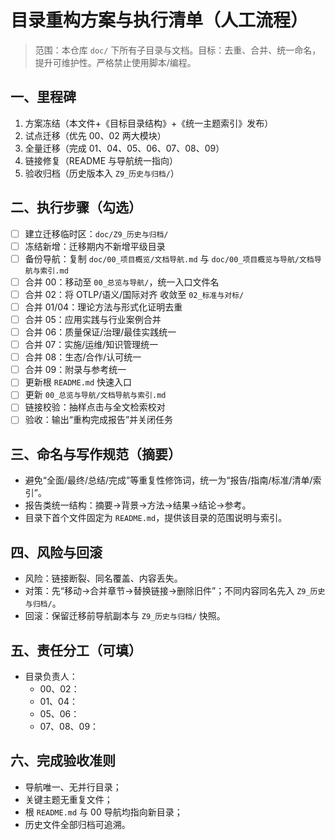 # 目录重构方案与执行清单（人工流程）

> 范围：本仓库 `doc/` 下所有子目录与文档。目标：去重、合并、统一命名，提升可维护性。严格禁止使用脚本/编程。

## 一、里程碑

1) 方案冻结（本文件+《目标目录结构》+《统一主题索引》发布）
2) 试点迁移（优先 00、02 两大模块）
3) 全量迁移（完成 01、04、05、06、07、08、09）
4) 链接修复（README 与导航统一指向）
5) 验收归档（历史版本入 `Z9_历史与归档/`）

## 二、执行步骤（勾选）

- [ ] 建立迁移临时区：`doc/Z9_历史与归档/`
- [ ] 冻结新增：迁移期内不新增平级目录
- [ ] 备份导航：复制 `doc/00_项目概览/文档导航.md` 与 `doc/00_项目概览与导航/文档导航与索引.md`
- [ ] 合并 00：移动至 `00_总览与导航/`，统一入口文件名
- [ ] 合并 02：将 OTLP/语义/国际对齐 收敛至 `02_标准与对标/`
- [ ] 合并 01/04：理论方法与形式化证明去重
- [ ] 合并 05：应用实践与行业案例合并
- [ ] 合并 06：质量保证/治理/最佳实践统一
- [ ] 合并 07：实施/运维/知识管理统一
- [ ] 合并 08：生态/合作/认可统一
- [ ] 合并 09：附录与参考统一
- [ ] 更新根 `README.md` 快速入口
- [ ] 更新 `00_总览与导航/文档导航与索引.md`
- [ ] 链接校验：抽样点击与全文检索校对
- [ ] 验收：输出“重构完成报告”并关闭任务

## 三、命名与写作规范（摘要）

- 避免“全面/最终/总结/完成”等重复性修饰词，统一为“报告/指南/标准/清单/索引”。
- 报告类统一结构：摘要→背景→方法→结果→结论→参考。
- 目录下首个文件固定为 `README.md`，提供该目录的范围说明与索引。

## 四、风险与回滚

- 风险：链接断裂、同名覆盖、内容丢失。
- 对策：先“移动→合并章节→替换链接→删除旧件”；不同内容同名先入 `Z9_历史与归档/`。
- 回滚：保留迁移前导航副本与 `Z9_历史与归档/` 快照。

## 五、责任分工（可填）

- 目录负责人：
  - 00、02：
  - 01、04：
  - 05、06：
  - 07、08、09：

## 六、完成验收准则

- 导航唯一、无并行目录；
- 关键主题无重复文件；
- 根 `README.md` 与 00 导航均指向新目录；
- 历史文件全部归档可追溯。
